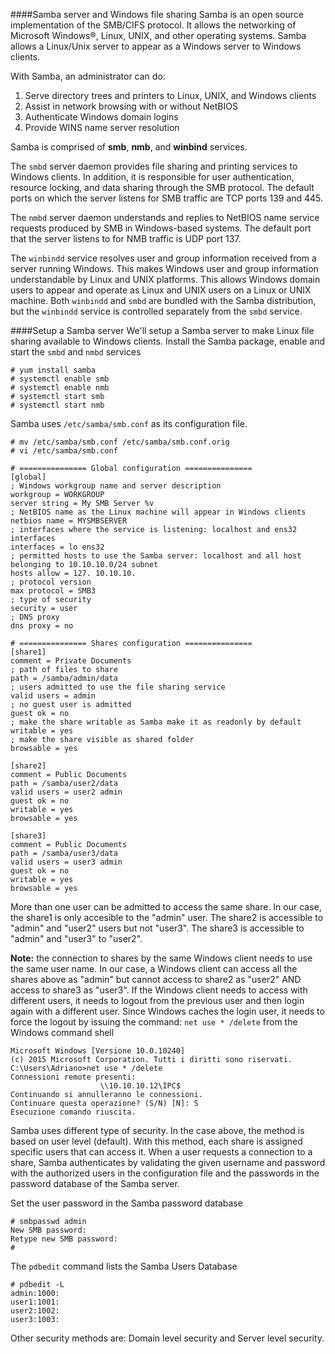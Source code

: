 ####Samba server and Windows file sharing
Samba is an open source implementation of the SMB/CIFS protocol. It allows the networking of Microsoft Windows®, Linux, UNIX, and other operating systems. Samba allows a Linux/Unix server to appear as a Windows server to Windows clients.

With Samba, an administrator can do:

1. Serve directory trees and printers to Linux, UNIX, and Windows clients
2. Assist in network browsing with or without NetBIOS
3. Authenticate Windows domain logins
4. Provide WINS name server resolution

Samba is comprised of **smb**, **nmb**, and **winbind** services.

The ``smbd`` server daemon provides file sharing and printing services to Windows clients. In addition, it is responsible for user authentication, resource locking, and data sharing through the SMB protocol. The default ports on which the server listens for SMB traffic are TCP ports 139 and 445.

The ``nmbd`` server daemon understands and replies to NetBIOS name service requests produced by SMB in Windows-based systems. The default port that the server listens to for NMB traffic is UDP port 137.

The ``winbindd`` service resolves user and group information received from a server running Windows. This makes Windows user and group information understandable by Linux and UNIX platforms. This allows Windows domain users to appear and operate as Linux and UNIX users on a Linux or UNIX machine. Both ``winbindd`` and ``smbd`` are bundled with the Samba distribution, but the ``winbindd`` service is controlled separately from the ``smbd`` service.

####Setup a Samba server
We'll setup a Samba server to make Linux file sharing available to Windows clients. Install the Samba package, enable and start the ``smbd`` and ``nmbd`` services

```
# yum install samba
# systemctl enable smb
# systemctl enable nmb
# systemctl start smb
# systemctl start nmb
```

Samba uses ``/etc/samba/smb.conf`` as its configuration file. 

```
# mv /etc/samba/smb.conf /etc/samba/smb.conf.orig
# vi /etc/samba/smb.conf

# =============== Global configuration ===============
[global]
; Windows workgroup name and server description
workgroup = WORKGROUP
server string = My SMB Server %v
; NetBIOS name as the Linux machine will appear in Windows clients
netbios name = MYSMBSERVER
; interfaces where the service is listening: localhost and ens32 interfaces
interfaces = lo ens32
; permitted hosts to use the Samba server: localhost and all host belonging to 10.10.10.0/24 subnet
hosts allow = 127. 10.10.10.
; protocol version
max protocol = SMB3
; type of security
security = user
; DNS proxy
dns proxy = no

# =============== Shares configuration ===============
[share1]
comment = Private Documents
; path of files to share
path = /samba/admin/data
; users admitted to use the file sharing service
valid users = admin
; no guest user is admitted
guest ok = no
; make the share writable as Samba make it as readonly by default
writable = yes
; make the share visible as shared folder
browsable = yes

[share2]
comment = Public Documents
path = /samba/user2/data
valid users = user2 admin
guest ok = no
writable = yes
browsable = yes

[share3]
comment = Public Documents
path = /samba/user3/data
valid users = user3 admin
guest ok = no
writable = yes
browsable = yes
```

More than one user can be admitted to access the same share. In our case, the share1 is only accesible to the "admin" user. The share2 is accessible to "admin" and "user2" users but not "user3". The share3 is accessible to "admin" and "user3" to "user2".

**Note:** the connection to shares by the same Windows client needs to use the same user name. In our case, a Windows client can access all the shares above as "admin" but cannot access to share2 as "user2" AND access to share3 as "user3". If the Windows client needs to access with different users, it needs to logout from the previous user and then login again with a different user. Since Windows caches the login user, it needs to force the logout by issuing the command: ``net use * /delete`` from the Windows command shell

```
Microsoft Windows [Versione 10.0.10240]
(c) 2015 Microsoft Corporation. Tutti i diritti sono riservati.
C:\Users\Adriano>net use * /delete
Connessioni remote presenti:
                    \\10.10.10.12\IPC$
Continuando si annulleranno le connessioni.
Continuare questa operazione? (S/N) [N]: S
Esecuzione comando riuscita.
```
Samba uses different type of security. In the case above, the method is based on user level (default). With this method, each share is assigned specific users that can access it. When a user requests a connection to a share, Samba authenticates by validating the given username and password with the authorized users in the configuration file and the passwords in the password database of the Samba server.

Set the user password in the Samba password database

```
# smbpasswd admin
New SMB password:
Retype new SMB password:
#
```
The ``pdbedit`` command lists the Samba Users Database

```
# pdbedit -L
admin:1000:
user1:1001:
user2:1002:
user3:1003:
```

Other security methods are: Domain level security and Server level security.




